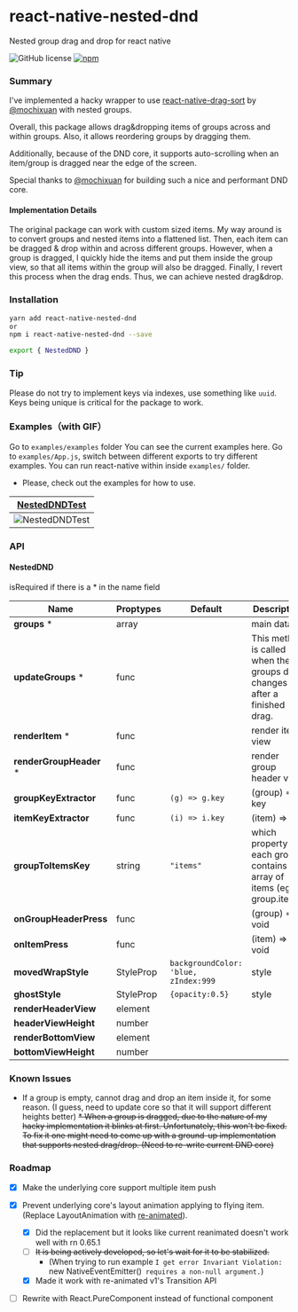 # react-native-nested-dnd
Nested group drag and drop for react native

![GitHub license](https://img.shields.io/badge/license-MIT-green.svg)
[![npm](https://img.shields.io/npm/v/react-native-nested-dnd.svg?style=flat)](https://npmjs.com/package/react-native-nested-dnd)

### Summary
I've implemented a hacky wrapper to use 
[react-native-drag-sort](https://github.com/mochixuan/react-native-drag-sort) 
by [@mochixuan](https://github.com/mochixuan) with nested groups.

Overall, this package allows drag&dropping items of groups across and within groups. 
Also, it allows reordering groups by dragging them.

Additionally, because of the DND core, it supports auto-scrolling when an item/group is dragged near the edge of the screen.

Special thanks to [@mochixuan](https://github.com/mochixuan) for building such a nice and performant DND core.

#### Implementation Details

The original package can work with custom sized items.
My way around is to convert groups and nested items into a flattened list.
Then, each item can be dragged & drop within and across different groups.
However, when a group is dragged, I quickly hide the items and put them inside the group view,
so that all items within the group will also be dragged. Finally, I revert this process when the drag ends.
Thus, we can achieve nested drag&drop.

### Installation

```bash
yarn add react-native-nested-dnd
or
npm i react-native-nested-dnd --save 

export { NestedDND }
```

### Tip
Please do not try to implement keys via indexes, use something like `uuid`. 
Keys being unique is critical for the package to work.



### Examples（with GIF）
Go to `examples/examples` folder
You can see the current examples here.
Go to `examples/App.js`, switch between different exports to try different examples.
You can run react-native within inside `examples/` folder.

* Please, check out the examples for how to use.

| [NestedDNDTest](https://github.com/corupta/react-native-nested-dnd/blob/master/examples/examples/NestedDNDTest.js) |
| ------ |
| ![NestedDNDTest](img/NestedDNDTest.gif?raw=true) |


### API

#### NestedDND

isRequired if there is a * in the name field

|Name|Proptypes|Default|Description|  
----|----|-----|---|
|**groups** *|array||main data
|**updateGroups** *|func||This method is called when the groups data changes after a finished drag.
|**renderItem** *|func||render item view
|**renderGroupHeader** *|func||render group header view
|**groupKeyExtractor**|func|`(g) => g.key`|(group) => key
|**itemKeyExtractor**|func|`(i) => i.key`|(item) => key
|**groupToItemsKey**|string|`"items"`|which property of each group contains an array of items (eg: group.items)
|**onGroupHeaderPress**|func||(group) => void
|**onItemPress**|func||(item) => void
|**movedWrapStyle**| StyleProp<ViewStyle> |`backgroundColor: 'blue, zIndex:999`|style
|**ghostStyle**| StyleProp<ViewStyle> |`{opacity:0.5}`|style
|**renderHeaderView**|element||
|**headerViewHeight**|number||
|**renderBottomView**|element||
|**bottomViewHeight**|number||


### Known Issues

* If a group is empty, cannot drag and drop an item inside it, for some reason. (I guess, need to update core so that it will support different heights better)
~~* When a group is dragged, due to the nature of my hacky implementation it blinks at first. Unfortunately, this won't be fixed. To fix it one might need to come up with a ground-up implementation that supports nested drag/drop. (Need to re-write current DND core)~~ 

### Roadmap
* [X] Make the underlying core support multiple item push
* [X] Prevent underlying core's layout animation applying to flying item. (Replace LayoutAnimation with [re-animated](https://docs.swmansion.com/react-native-reanimated/docs/api/LayoutAnimations/layoutTransitions)). 
    * [X] Did the replacement but it looks like current reanimated doesn't work well with rn 0.65.1 
    * [ ] ~~It is being actively developed, so let's wait for it to be stabilized.~~ 
        * (When trying to run example `I get error Invariant Violation: `new NativeEventEmitter()` requires a non-null argument.`)
    * [X] Made it  work with re-animated v1's Transition API
* [ ] Rewrite with React.PureComponent instead of functional component

